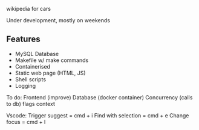 wikipedia for cars

Under development, mostly on weekends

## Features
- MySQL Database
- Makefile w/ make commands
- Containerised
- Static web page (HTML, JS)
- Shell scripts
- Logging




To do:
Frontend (improve)
Database (docker container)
Concurrency (calls to db)
flags
context



Vscode:
Trigger suggest = cmd + i
Find with selection = cmd + e
Change focus = cmd + l